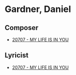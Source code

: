 # Gardner, Daniel

## Composer

- [20707 - MY LIFE IS IN YOU](/hymns/20707.md)

## Lyricist

- [20707 - MY LIFE IS IN YOU](/hymns/20707.md)

